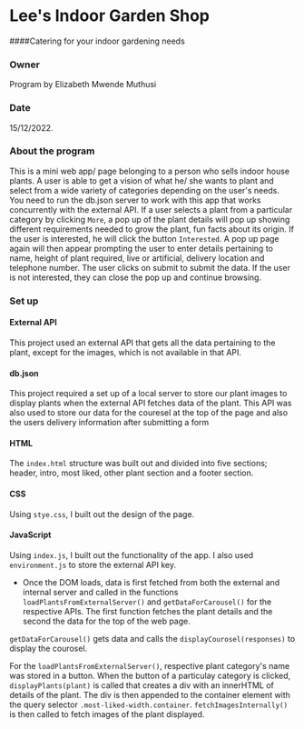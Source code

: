 # Lee's Indoor Garden Shop
####Catering for your indoor gardening needs
### Owner
Program by Elizabeth Mwende Muthusi
### Date
15/12/2022.

### About the program

This is a mini web app/ page belonging to a person who sells indoor house plants. A user is able to get a vision of what he/ she wants to plant and select from a wide variety of categories depending on the user's needs.
You need to run the db.json server to work with this app that works concurrently with the external API.
If a user selects a plant from a particular category by clicking `More`, a pop up of the plant details will pop up showing different requirements needed to grow the plant, fun facts about its origin. If the user is interested, he will click the button `Interested`.
A pop up page again will then appear prompting the user to enter details pertaining to name, height of plant required, live or artificial, delivery location and telephone number. The user clicks on submit to submit the data.
If the user is not interested, they can close the pop up and continue browsing.

### Set up
#### External API
This project used an external API that gets all the data pertaining to the plant, except for the images, which is not available in that API.

#### db.json
This project required a set up of a local server to store our plant images to display plants when the external API fetches data of the plant. This API was also used to store our data for the couresel at the top of the page and also the users delivery information after submitting a form

#### HTML
The `index.html` structure was built out and divided into five sections; header, intro, most liked, other plant section and a footer section.

#### CSS
Using `stye.css`, I built out the design of the page.

#### JavaScript
Using `index.js`, I built out the functionality of the app.
I also used `environment.js` to store the external API key.

- Once the DOM loads, data is first fetched from both the external and internal server and called in the functions `loadPlantsFromExternalServer()` and `getDataForCarousel()` for the respective APIs. The first function fetches the plant details and the second the data for the top of the web page.

`getDataForCarousel()` gets data and calls the `displayCourosel(responses)` to display the courosel.

For the `loadPlantsFromExternalServer()`, respective plant category's name was stored in a button. When the button of a particulay category is clicked, `displayPlants(plant)` is called that creates a div with an innerHTML of details of the plant. The div is then appended to the container element with the query selector `.most-liked-width.container`.
`fetchImagesInternally()` is then called to fetch images of the plant displayed.

<!-- to be continued. Need to modify the code. Too confusing. -->